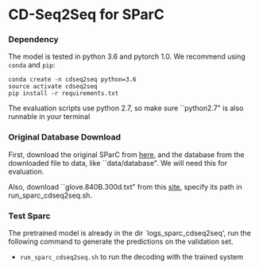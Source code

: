 # CD-Seq2Seq for SParC 


### Dependency

The model is tested in python 3.6 and pytorch 1.0. We recommend using `conda` and `pip`:

```
conda create -n cdseq2seq python=3.6
source activate cdseq2seq
pip install -r requirements.txt
```

The evaluation scripts use python 2.7, so make sure ``python2.7" is also runnable in your terminal

### Original Database Download

First, download the original SParC from [here](https://yale-lily.github.io/sparc), and the database from the downloaded file to data, like  ``data/database". We will need this for evaluation.

Also, download ``glove.840B.300d.txt" from this [site](https://nlp.stanford.edu/projects/glove/), specify its path in run_sparc_cdseq2seq.sh.

### Test Sparc

The pretrained model is already in the dir `logs_sparc_cdseq2seq', run
the following command to generate the predictions on the validation set. 

- `run_sparc_cdseq2seq.sh` to run the decoding with the trained system
